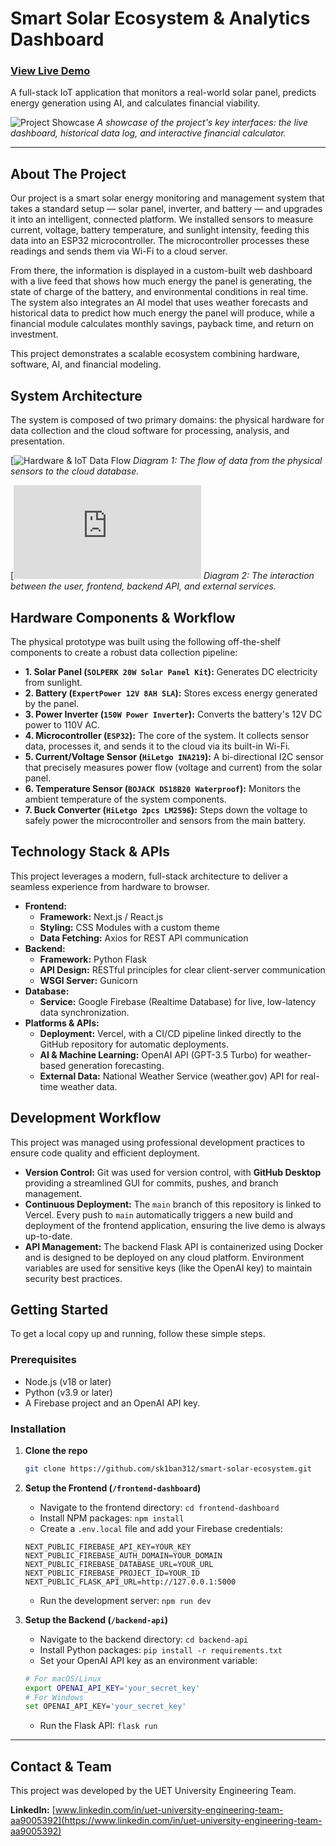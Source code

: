 # Smart Solar Ecosystem & Analytics Dashboard

### [View Live Demo](https://smart-solar-ecosystem.vercel.app/)

A full-stack IoT application that monitors a real-world solar panel, predicts energy generation using AI, and calculates financial viability.

![Project Showcase](https://github.com/sk1ban312/smart-solar-ecosystem/blob/d0deece5b0271c542ca6bbae47878f1555f70f82/documentation/project-assets/Home%20page.png)
*A showcase of the project's key interfaces: the live dashboard, historical data log, and interactive financial calculator.*

---

## About The Project

Our project is a smart solar energy monitoring and management system that takes a standard setup — solar panel, inverter, and battery — and upgrades it into an intelligent, connected platform. We installed sensors to measure current, voltage, battery temperature, and sunlight intensity, feeding this data into an ESP32 microcontroller. The microcontroller processes these readings and sends them via Wi-Fi to a cloud server.

From there, the information is displayed in a custom-built web dashboard with a live feed that shows how much energy the panel is generating, the state of charge of the battery, and environmental conditions in real time. The system also integrates an AI model that uses weather forecasts and historical data to predict how much energy the panel will produce, while a financial module calculates monthly savings, payback time, and return on investment.

This project demonstrates a scalable ecosystem combining hardware, software, AI, and financial modeling.

## System Architecture

The system is composed of two primary domains: the physical hardware for data collection and the cloud software for processing, analysis, and presentation.

[![Hardware & IoT Data Flow](https://github.com/sk1ban312/smart-solar-ecosystem/blob/d0deece5b0271c542ca6bbae47878f1555f70f82/documentation/project-assets/Physical_components-Page-1.drawio%20(1).png)
*Diagram 1: The flow of data from the physical sensors to the cloud database.*

[![Web Application & Cloud Architecture](https://github.com/sk1ban312/smart-solar-ecosystem/blob/d0deece5b0271c542ca6bbae47878f1555f70f82/documentation/project-assets/Web%20and%20Cloud.drawio.pdf)
*Diagram 2: The interaction between the user, frontend, backend API, and external services.*

## Hardware Components & Workflow

The physical prototype was built using the following off-the-shelf components to create a robust data collection pipeline:

*   **1. Solar Panel (`SOLPERK 20W Solar Panel Kit`):** Generates DC electricity from sunlight.
*   **2. Battery (`ExpertPower 12V 8AH SLA`):** Stores excess energy generated by the panel.
*   **3. Power Inverter (`150W Power Inverter`):** Converts the battery's 12V DC power to 110V AC.
*   **4. Microcontroller (`ESP32`):** The core of the system. It collects sensor data, processes it, and sends it to the cloud via its built-in Wi-Fi.
*   **5. Current/Voltage Sensor (`HiLetgo INA219`):** A bi-directional I2C sensor that precisely measures power flow (voltage and current) from the solar panel.
*   **6. Temperature Sensor (`BOJACK DS18B20 Waterproof`):** Monitors the ambient temperature of the system components.
*   **7. Buck Converter (`HiLetgo 2pcs LM2596`):** Steps down the voltage to safely power the microcontroller and sensors from the main battery.

## Technology Stack & APIs

This project leverages a modern, full-stack architecture to deliver a seamless experience from hardware to browser.

*   **Frontend:**
    *   **Framework:** Next.js / React.js
    *   **Styling:** CSS Modules with a custom theme
    *   **Data Fetching:** Axios for REST API communication
*   **Backend:**
    *   **Framework:** Python Flask
    *   **API Design:** RESTful principles for clear client-server communication
    *   **WSGI Server:** Gunicorn
*   **Database:**
    *   **Service:** Google Firebase (Realtime Database) for live, low-latency data synchronization.
*   **Platforms & APIs:**
    *   **Deployment:** Vercel, with a CI/CD pipeline linked directly to the GitHub repository for automatic deployments.
    *   **AI & Machine Learning:** OpenAI API (GPT-3.5 Turbo) for weather-based generation forecasting.
    *   **External Data:** National Weather Service (weather.gov) API for real-time weather data.

## Development Workflow

This project was managed using professional development practices to ensure code quality and efficient deployment.

*   **Version Control:** Git was used for version control, with **GitHub Desktop** providing a streamlined GUI for commits, pushes, and branch management.
*   **Continuous Deployment:** The `main` branch of this repository is linked to Vercel. Every push to `main` automatically triggers a new build and deployment of the frontend application, ensuring the live demo is always up-to-date.
*   **API Management:** The backend Flask API is containerized using Docker and is designed to be deployed on any cloud platform. Environment variables are used for sensitive keys (like the OpenAI key) to maintain security best practices.

## Getting Started

To get a local copy up and running, follow these simple steps.

### Prerequisites

*   Node.js (v18 or later)
*   Python (v3.9 or later)
*   A Firebase project and an OpenAI API key.

### Installation

1.  **Clone the repo**
    ```sh
    git clone https://github.com/sk1ban312/smart-solar-ecosystem.git
    ```
2.  **Setup the Frontend (`/frontend-dashboard`)**
    *   Navigate to the frontend directory: `cd frontend-dashboard`
    *   Install NPM packages: `npm install`
    *   Create a `.env.local` file and add your Firebase credentials:
      ```
      NEXT_PUBLIC_FIREBASE_API_KEY=YOUR_KEY
      NEXT_PUBLIC_FIREBASE_AUTH_DOMAIN=YOUR_DOMAIN
      NEXT_PUBLIC_FIREBASE_DATABASE_URL=YOUR_URL
      NEXT_PUBLIC_FIREBASE_PROJECT_ID=YOUR_ID
      NEXT_PUBLIC_FLASK_API_URL=http://127.0.0.1:5000
      ```
    *   Run the development server: `npm run dev`

3.  **Setup the Backend (`/backend-api`)**
    *   Navigate to the backend directory: `cd backend-api`
    *   Install Python packages: `pip install -r requirements.txt`
    *   Set your OpenAI API key as an environment variable:
      ```sh
      # For macOS/Linux
      export OPENAI_API_KEY='your_secret_key'
      # For Windows
      set OPENAI_API_KEY='your_secret_key'
      ```
    *   Run the Flask API: `flask run`

---

## Contact & Team

This project was developed by the UET University Engineering Team.

**LinkedIn:** [www.linkedin.com/in/uet-university-engineering-team-aa9005392](https://www.linkedin.com/in/uet-university-engineering-team-aa9005392)
